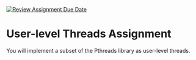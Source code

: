 [![Review Assignment Due Date](https://classroom.github.com/assets/deadline-readme-button-22041afd0340ce965d47ae6ef1cefeee28c7c493a6346c4f15d667ab976d596c.svg)](https://classroom.github.com/a/5L0crBb9)
# User-level Threads Assignment

You will implement a subset of the Pthreads library as user-level threads.
